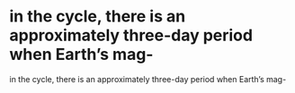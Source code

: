 # in the cycle, there is an approximately three-day period when Earth’s mag-

in the cycle, there is an approximately three-day period when Earth’s mag-